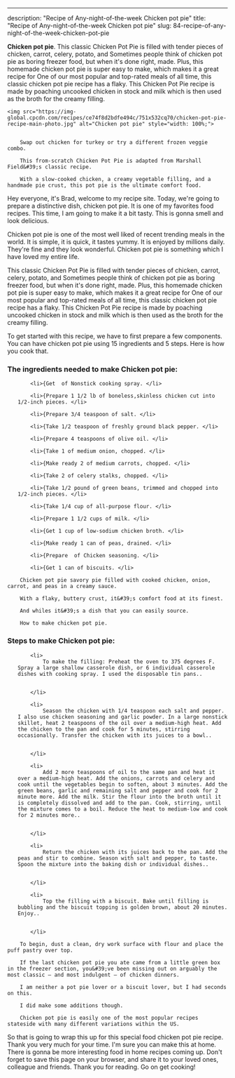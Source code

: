 ---
description: "Recipe of Any-night-of-the-week Chicken pot pie"
title: "Recipe of Any-night-of-the-week Chicken pot pie"
slug: 84-recipe-of-any-night-of-the-week-chicken-pot-pie

<p>
	<strong>Chicken pot pie</strong>. 
	This classic Chicken Pot Pie is filled with tender pieces of chicken, carrot, celery, potato, and Sometimes people think of chicken pot pie as boring freezer food, but when it&#39;s done right, made. Plus, this homemade chicken pot pie is super easy to make, which makes it a great recipe for One of our most popular and top-rated meals of all time, this classic chicken pot pie recipe has a flaky. This Chicken Pot Pie recipe is made by poaching uncooked chicken in stock and milk which is then used as the broth for the creamy filling.
</p>
<p>
	
	<img src="https://img-global.cpcdn.com/recipes/ce74f8d2bdfe494c/751x532cq70/chicken-pot-pie-recipe-main-photo.jpg" alt="Chicken pot pie" style="width: 100%;">
	
	
		Swap out chicken for turkey or try a different frozen veggie combo.
	
		This from-scratch Chicken Pot Pie is adapted from Marshall Field&#39;s classic recipe.
	
		With a slow-cooked chicken, a creamy vegetable filling, and a handmade pie crust, this pot pie is the ultimate comfort food.
	
</p>
<p>
	Hey everyone, it's Brad, welcome to my recipe site. Today, we're going to prepare a distinctive dish, chicken pot pie. It is one of my favorites food recipes. This time, I am going to make it a bit tasty. This is gonna smell and look delicious.
</p>
	
<p>
	Chicken pot pie is one of the most well liked of recent trending meals in the world. It is simple, it is quick, it tastes yummy. It is enjoyed by millions daily. They're fine and they look wonderful. Chicken pot pie is something which I have loved my entire life.
</p>
<p>
	This classic Chicken Pot Pie is filled with tender pieces of chicken, carrot, celery, potato, and Sometimes people think of chicken pot pie as boring freezer food, but when it&#39;s done right, made. Plus, this homemade chicken pot pie is super easy to make, which makes it a great recipe for One of our most popular and top-rated meals of all time, this classic chicken pot pie recipe has a flaky. This Chicken Pot Pie recipe is made by poaching uncooked chicken in stock and milk which is then used as the broth for the creamy filling.
</p>

<p>
To get started with this recipe, we have to first prepare a few components. You can have chicken pot pie using 15 ingredients and 5 steps. Here is how you cook that.
</p>

<h3>The ingredients needed to make Chicken pot pie:</h3>

<ol>
	
		<li>{Get  of Nonstick cooking spray. </li>
	
		<li>{Prepare 1 1/2 lb of boneless,skinless chicken cut into 1/2-inch pieces. </li>
	
		<li>{Prepare 3/4 teaspoon of salt. </li>
	
		<li>{Take 1/2 teaspoon of freshly ground black pepper. </li>
	
		<li>{Prepare 4 teaspoons of olive oil. </li>
	
		<li>{Take 1 of medium onion, chopped. </li>
	
		<li>{Make ready 2 of medium carrots, chopped. </li>
	
		<li>{Take 2 of celery stalks, chopped. </li>
	
		<li>{Take 1/2 pound of green beans, trimmed and chopped into 1/2-inch pieces. </li>
	
		<li>{Take 1/4 cup of all-purpose flour. </li>
	
		<li>{Prepare 1 1/2 cups of milk. </li>
	
		<li>{Get 1 cup of low-sodium chicken broth. </li>
	
		<li>{Make ready 1 can of peas, drained. </li>
	
		<li>{Prepare  of Chicken seasoning. </li>
	
		<li>{Get 1 can of biscuits. </li>
	
</ol>
<p>
	
		Chicken pot pie savory pie filled with cooked chicken, onion, carrot, and peas in a creamy sauce.
	
		With a flaky, buttery crust, it&#39;s comfort food at its finest.
	
		And whiles it&#39;s a dish that you can easily source.
	
		How to make chicken pot pie.
	
</p>

<h3>Steps to make Chicken pot pie:</h3>

<ol>
	
		<li>
			To make the filling: Preheat the oven to 375 degrees F. Spray a large shallow casserole dish, or 6 individual casserole dishes with cooking spray. I used the disposable tin pans..
			
			
		</li>
	
		<li>
			Season the chicken with 1/4 teaspoon each salt and pepper. I also use chicken seasoning and garlic powder. In a large nonstick skillet, heat 2 teaspoons of the oil over a medium-high heat. Add the chicken to the pan and cook for 5 minutes, stirring occasionally. Transfer the chicken with its juices to a bowl..
			
			
		</li>
	
		<li>
			Add 2 more teaspoons of oil to the same pan and heat it over a medium-high heat. Add the onions, carrots and celery and cook until the vegetables begin to soften, about 3 minutes. Add the green beans, garlic and remaining salt and pepper and cook for 2 minute more. Add the milk. Stir the flour into the broth until it is completely dissolved and add to the pan. Cook, stirring, until the mixture comes to a boil. Reduce the heat to medium-low and cook for 2 minutes more..
			
			
		</li>
	
		<li>
			Return the chicken with its juices back to the pan. Add the peas and stir to combine. Season with salt and pepper, to taste. Spoon the mixture into the baking dish or individual dishes..
			
			
		</li>
	
		<li>
			Top the filling with a biscuit. Bake until filling is bubbling and the biscuit topping is golden brown, about 20 minutes. Enjoy..
			
			
		</li>
	
</ol>

<p>
	
		To begin, dust a clean, dry work surface with flour and place the puff pastry over top.
	
		If the last chicken pot pie you ate came from a little green box in the freezer section, you&#39;ve been missing out on arguably the most classic — and most indulgent — of chicken dinners.
	
		I am neither a pot pie lover or a biscuit lover, but I had seconds on this.
	
		I did make some additions though.
	
		Chicken pot pie is easily one of the most popular recipes stateside with many different variations within the US.
	
</p>

<p>
	So that is going to wrap this up for this special food chicken pot pie recipe. Thank you very much for your time. I'm sure you can make this at home. There is gonna be more interesting food in home recipes coming up. Don't forget to save this page on your browser, and share it to your loved ones, colleague and friends. Thank you for reading. Go on get cooking!
</p>
